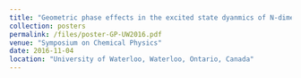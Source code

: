 ```yaml
---
title: "Geometric phase effects in the excited state dyanmics of N-dimensional linear vibronic coupling model"
collection: posters
permalink: /files/poster-GP-UW2016.pdf
venue: "Symposium on Chemical Physics"
date: 2016-11-04
location: "University of Waterloo, Waterloo, Ontario, Canada"
---
```

